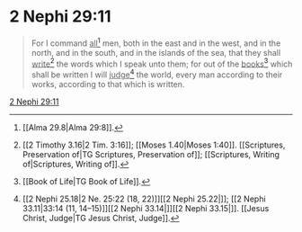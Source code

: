 # 2 Nephi 29:11

> For I command <u>all</u>[^a] men, both in the east and in the west, and in the north, and in the south, and in the islands of the sea, that they shall <u>write</u>[^b] the words which I speak unto them; for out of the <u>books</u>[^c] which shall be written I will <u>judge</u>[^d] the world, every man according to their works, according to that which is written.

[2 Nephi 29:11](https://www.churchofjesuschrist.org/study/scriptures/bofm/2-ne/29?lang=eng&id=p11#p11)


[^a]: [[Alma 29.8|Alma 29:8]].  
[^b]: [[2 Timothy 3.16|2 Tim. 3:16]]; [[Moses 1.40|Moses 1:40]]. [[Scriptures, Preservation of|TG Scriptures, Preservation of]]; [[Scriptures, Writing of|Scriptures, Writing of]].  
[^c]: [[Book of Life|TG Book of Life]].  
[^d]: [[2 Nephi 25.18|2 Ne. 25:22 (18, 22)]][[2 Nephi 25.22|]]; [[2 Nephi 33.11|33:14 (11, 14–15)]][[2 Nephi 33.14|]][[2 Nephi 33.15|]]. [[Jesus Christ, Judge|TG Jesus Christ, Judge]].  
